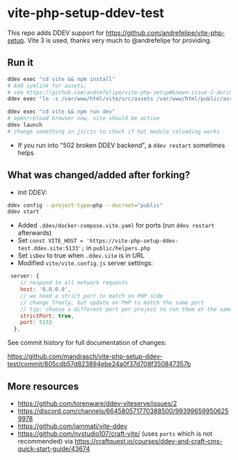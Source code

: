 # vite-php-setup-ddev-test

This repo adds DDEV support for  https://github.com/andrefelipe/vite-php-setup. Vite 3 is used, thanks very much to @andrefelipe for providing.

## Run it

```bash
ddev exec "cd vite && npm install"
# Add symlink for assets, 
# see https://github.com/andrefelipe/vite-php-setup#known-issue-2-during-dev-only
ddev exec "ln -s /var/www/html/vite/src/assets /var/www/html/public/assets"

ddev exec "cd vite && npm run dev" 
# open/reload browser now, vite should be active
ddev launch
# change something in js/css to check if hot module reloading works
```

- If you run into "502 broken DDEV backend", a `ddev restart` sometimes helps

## What was changed/added after forking?

- Init DDEV: 

```bash
ddev config --project-type=php --docroot="public"
ddev start
```

- Added `.ddev/docker-compose.vite.yaml` for ports (run `ddev restart` afterwards)
- Set `const VITE_HOST = 'https://vite-php-setup-ddev-test.ddev.site:5133';` in `public/helpers.php`
- Set `isDev` to true when `.ddev.site` is in URL
- Modified `vite/vite.config.js` server settings:

```javascript
 server: {
    // respond to all network requests
    host: '0.0.0.0',
    // we need a strict port to match on PHP side
    // change freely, but update on PHP to match the same port
    // tip: choose a different port per project to run them at the same time
    strictPort: true,
    port: 5133
  },
```

See commit history for full documentation of changes:

https://github.com/mandrasch/vite-php-setup-ddev-test/commit/805cdb57d823894ebe24a0f37d708f350847357b

## More resources
 
- https://github.com/torenware/ddev-viteserve/issues/2
- https://discord.com/channels/664580571770388500/993996599506259978 
- https://github.com/iammati/vite-ddev
- https://github.com/nystudio107/craft-vite/ (uses `ports` which is not recommended) via https://craftquest.io/courses/ddev-and-craft-cms-quick-start-guide/43674
